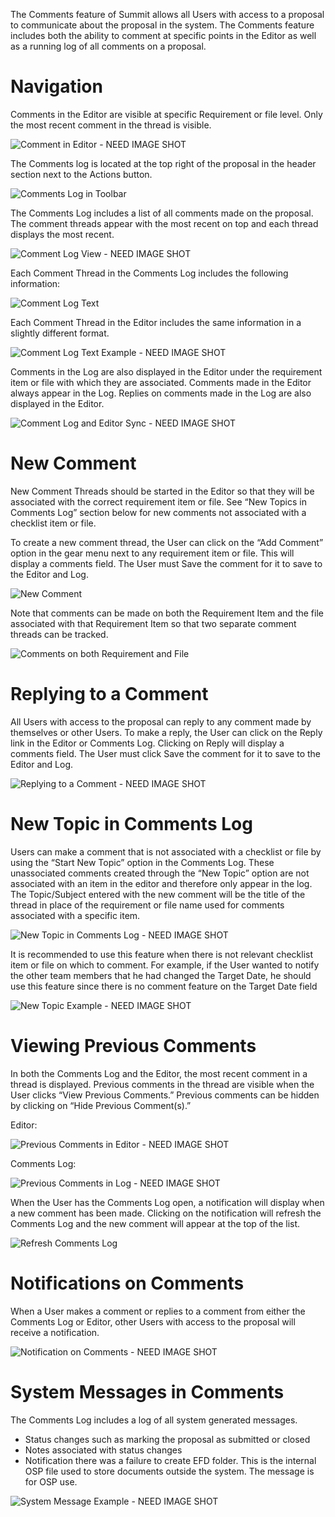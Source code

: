 The Comments feature of Summit allows all Users with access to a proposal to communicate about the proposal in the system.    The Comments feature includes both the ability to comment at specific points in the Editor as well as a running log of all comments on a proposal.

# Navigation
Comments in the Editor are visible at specific Requirement or file level.  Only the most recent comment in the thread is visible.

![Comment in Editor](../images/tools/ToolCom_Editor.jpg) - NEED IMAGE SHOT

The Comments log is located at the top right of the proposal in the header section next to the Actions button.

![Comments Log in Toolbar](../images/tools/ToolCom_Toolbar.jpg)

The Comments Log includes  a list of all comments made on the proposal. The comment threads appear with the most recent on top and each thread displays the most recent.

![Comment Log View](../images/tools/ToolComm_CommentLogView.jpg) - NEED IMAGE SHOT

Each Comment Thread in the Comments Log includes the following information:

![Comment Log Text](../images/tools/ToolCom_LogText.jpg)

Each Comment Thread in the Editor includes the same information in a slightly different format.

![Comment Log Text Example](../images/tools/ToolCom_LogTextExample.jpg) - NEED IMAGE SHOT

Comments in the Log are also displayed in the Editor under the requirement item or file with which they are associated.  Comments made in the Editor always appear in the Log.  Replies on comments made in the Log are also displayed in the Editor.

![Comment Log and Editor Sync](../images/tools/ToolCom_LogEditorSync.jpg)  - NEED IMAGE SHOT

# New Comment
New Comment Threads should be started in the Editor so that they will be associated with the correct requirement item or file.  See “New Topics in Comments Log” section below for new comments not associated with a checklist item or file.  

To create a new comment thread, the User can click on the “Add Comment” option in the gear menu next to any requirement item or file.  This will display a comments field.  The User must Save the comment for it to save to the Editor and Log.  

![New Comment](../images/tools/ToolCom_NewComment.jpg)

Note that comments can be made on both the Requirement Item and the file associated with that Requirement Item so that two separate comment threads can be tracked.

![Comments on both Requirement and File](../images/data/DataBud_FileVItem.jpg)

# Replying to a Comment
All Users with access to the proposal can reply to any comment made by themselves or other Users. To make a reply, the User can click on the Reply link in the Editor or Comments Log.  Clicking on Reply will display a comments field.  The User must click Save the comment for it to save to the Editor and Log.

![Replying to a Comment](../images/tools/ToolCom_Reply.jpg) - NEED IMAGE SHOT

# New Topic in Comments Log
Users can make a comment that is not associated with a checklist or file by using the “Start New Topic” option in the Comments Log.  These unassociated comments created through the “New Topic” option are not associated with an item in the editor and therefore only appear in the log.  The Topic/Subject entered with the new comment will be the title of the thread in place of the requirement or file name used for comments associated with a specific item.

![New Topic in Comments Log](../images/tools/ToolCom_NewTopic.jpg) - NEED IMAGE SHOT

It is recommended to use this feature when there is not relevant checklist item or file on which to comment.  For example, if the User wanted to notify the other team members that he had changed the Target Date, he should use this feature since there is no comment feature on the Target Date field

![New Topic Example](../images/tools/ToolCom_NewTopicEx.jpg) - NEED IMAGE  SHOT

# Viewing Previous Comments
In both the Comments Log and the Editor, the most recent comment in a thread is displayed.  Previous comments in the thread are visible when the User clicks “View Previous Comments.”  Previous comments can be hidden by clicking on “Hide Previous Comment(s).”

Editor:

![Previous Comments in Editor](../images/tools/ToolCom_PrevinEd.jpg) - NEED IMAGE SHOT

Comments Log:

![Previous Comments in Log](../images/tools/ToolCom_PrevinLog.jpg) - NEED IMAGE SHOT

When the User has the Comments Log open, a notification will display when a new comment has been made.  Clicking on the notification will refresh the Comments Log and the new comment will appear at the top of the list.

![Refresh Comments Log](../images/tools/ToolCom_RefreshLog.jpg)

# Notifications on Comments
When a User makes a comment or replies to a comment from either the Comments Log or Editor, other Users with access to the proposal will receive a notification.  

![Notification on Comments](..images/tools/ToolCom_NotonComment.jpg)  - NEED IMAGE SHOT

# System Messages in Comments
The Comments Log includes a log of all system generated messages.  
-	Status changes such as marking the proposal as submitted or closed
-	Notes associated with status changes
-	Notification there was a failure to create EFD folder.  This is the internal OSP file used to store documents outside the system.  The message is for OSP use.

![System Message Example](../images/tools/ToolCom_SystemMessage.jpg)  - NEED IMAGE SHOT

